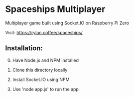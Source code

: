 # Spaceships Multiplayer

Multiplayer game built using Socket.IO on Raspberry Pi Zero

Visit: https://rylan.coffee/spaceships/

## Installation: 

0. Have Node.js and NPM installed

1. Clone this directory locally

2. Install Socket.IO using NPM

3. Use 'node app.js' to run the app

